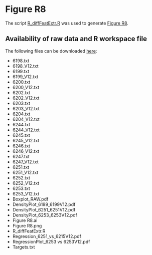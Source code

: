 # Figure R8
The script [R_diffFeatExtr.R](./R_diffFeatExtr.R) was used to generate [Figure R8](./Figure%20R8.png).

## Availability of raw data and R workspace file

The following files can be downloaded [here](https://owncloud.gwdg.de/index.php/s/ygTS0bOs4KfuH7d):
*	6198.txt
*	6198_V12.txt
*	6199.txt
*	6199_V12.txt
*	6200.txt
*	6200_V12.txt
*	6202.txt
*	6202_V12.txt
*	6203.txt
*	6203_V12.txt
*	6204.txt
*	6204_V12.txt
*	6244.txt
*	6244_V12.txt
*	6245.txt
*	6245_V12.txt
*	6246.txt
*	6246_V12.txt
*	6247.txt
*	6247_V12.txt
*	6251.txt
*	6251_V12.txt
*	6252.txt
*	6252_V12.txt
*	6253.txt
*	6253_V12.txt
*	Boxplot_RAW.pdf
*	DensityPlot_6199_6199V12.pdf
*	DensityPlot_6251_6251V12.pdf
*	DensityPlot_6253_6253V12.pdf
*	Figure R8.ai
*	Figure R8.png
*	R_diffFeatExtr.R
*	Regression_6251_vs_6215V12.pdf
*	RegressionPlot_6253 vs 6253V12.pdf
*	Targets.txt
